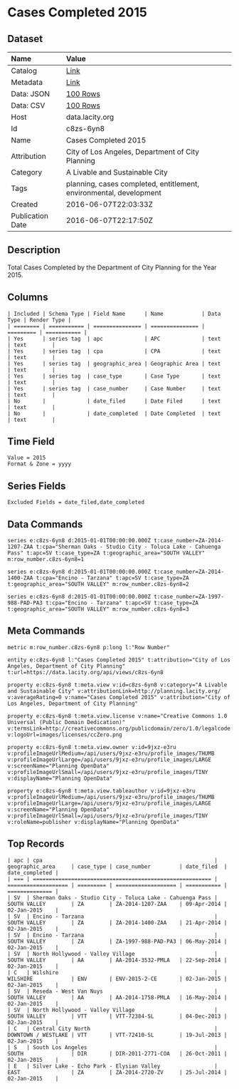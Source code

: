 # Cases Completed 2015

## Dataset

| Name | Value |
| :--- | :---- |
| Catalog | [Link](https://catalog.data.gov/dataset/cases-completed-2015) |
| Metadata | [Link](https://data.lacity.org/api/views/c8zs-6yn8) |
| Data: JSON | [100 Rows](https://data.lacity.org/api/views/c8zs-6yn8/rows.json?max_rows=100) |
| Data: CSV | [100 Rows](https://data.lacity.org/api/views/c8zs-6yn8/rows.csv?max_rows=100) |
| Host | data.lacity.org |
| Id | c8zs-6yn8 |
| Name | Cases Completed 2015 |
| Attribution | City of Los Angeles, Department of City Planning |
| Category | A Livable and Sustainable City |
| Tags | planning, cases completed, entitlement, environmental, development |
| Created | 2016-06-07T22:03:33Z |
| Publication Date | 2016-06-07T22:17:50Z |

## Description

Total Cases Completed by the Department of City Planning for the Year 2015.

## Columns

```ls
| Included | Schema Type | Field Name      | Name            | Data Type | Render Type |
| ======== | =========== | =============== | =============== | ========= | =========== |
| Yes      | series tag  | apc             | APC             | text      | text        |
| Yes      | series tag  | cpa             | CPA             | text      | text        |
| Yes      | series tag  | geographic_area | Geographic Area | text      | text        |
| Yes      | series tag  | case_type       | Case Type       | text      | text        |
| Yes      | series tag  | case_number     | Case Number     | text      | text        |
| No       |             | date_filed      | Date Filed      | text      | text        |
| No       |             | date_completed  | Date Completed  | text      | text        |
```

## Time Field

```ls
Value = 2015
Format & Zone = yyyy
```

## Series Fields

```ls
Excluded Fields = date_filed,date_completed
```

## Data Commands

```ls
series e:c8zs-6yn8 d:2015-01-01T00:00:00.000Z t:case_number=ZA-2014-1207-ZAA t:cpa="Sherman Oaks - Studio City - Toluca Lake - Cahuenga Pass" t:apc=SV t:case_type=ZA t:geographic_area="SOUTH VALLEY" m:row_number.c8zs-6yn8=1

series e:c8zs-6yn8 d:2015-01-01T00:00:00.000Z t:case_number=ZA-2014-1400-ZAA t:cpa="Encino - Tarzana" t:apc=SV t:case_type=ZA t:geographic_area="SOUTH VALLEY" m:row_number.c8zs-6yn8=2

series e:c8zs-6yn8 d:2015-01-01T00:00:00.000Z t:case_number=ZA-1997-988-PAD-PA3 t:cpa="Encino - Tarzana" t:apc=SV t:case_type=ZA t:geographic_area="SOUTH VALLEY" m:row_number.c8zs-6yn8=3
```

## Meta Commands

```ls
metric m:row_number.c8zs-6yn8 p:long l:"Row Number"

entity e:c8zs-6yn8 l:"Cases Completed 2015" t:attribution="City of Los Angeles, Department of City Planning" t:url=https://data.lacity.org/api/views/c8zs-6yn8

property e:c8zs-6yn8 t:meta.view v:id=c8zs-6yn8 v:category="A Livable and Sustainable City" v:attributionLink=http://planning.lacity.org/ v:averageRating=0 v:name="Cases Completed 2015" v:attribution="City of Los Angeles, Department of City Planning"

property e:c8zs-6yn8 t:meta.view.license v:name="Creative Commons 1.0 Universal (Public Domain Dedication)" v:termsLink=http://creativecommons.org/publicdomain/zero/1.0/legalcode v:logoUrl=images/licenses/ccZero.png

property e:c8zs-6yn8 t:meta.view.owner v:id=9jxz-e3ru v:profileImageUrlMedium=/api/users/9jxz-e3ru/profile_images/THUMB v:profileImageUrlLarge=/api/users/9jxz-e3ru/profile_images/LARGE v:screenName="Planning OpenData" v:profileImageUrlSmall=/api/users/9jxz-e3ru/profile_images/TINY v:displayName="Planning OpenData"

property e:c8zs-6yn8 t:meta.view.tableauthor v:id=9jxz-e3ru v:profileImageUrlMedium=/api/users/9jxz-e3ru/profile_images/THUMB v:profileImageUrlLarge=/api/users/9jxz-e3ru/profile_images/LARGE v:screenName="Planning OpenData" v:profileImageUrlSmall=/api/users/9jxz-e3ru/profile_images/TINY v:roleName=publisher v:displayName="Planning OpenData"
```

## Top Records

```ls
| apc | cpa                                                      | geographic_area     | case_type | case_number         | date_filed  | date_completed | 
| === | ======================================================== | =================== | ========= | =================== | =========== | ============== | 
| SV  | Sherman Oaks - Studio City - Toluca Lake - Cahuenga Pass | SOUTH VALLEY        | ZA        | ZA-2014-1207-ZAA    | 09-Apr-2014 | 02-Jan-2015    | 
| SV  | Encino - Tarzana                                         | SOUTH VALLEY        | ZA        | ZA-2014-1400-ZAA    | 21-Apr-2014 | 02-Jan-2015    | 
| SV  | Encino - Tarzana                                         | SOUTH VALLEY        | ZA        | ZA-1997-988-PAD-PA3 | 06-May-2014 | 02-Jan-2015    | 
| SV  | North Hollywood - Valley Village                         | SOUTH VALLEY        | AA        | AA-2014-3532-PMLA   | 22-Sep-2014 | 02-Jan-2015    | 
| C   | Wilshire                                                 | WILSHIRE            | ENV       | ENV-2015-2-CE       | 02-Jan-2015 | 02-Jan-2015    | 
| SV  | Reseda - West Van Nuys                                   | SOUTH VALLEY        | AA        | AA-2014-1758-PMLA   | 16-May-2014 | 02-Jan-2015    | 
| SV  | North Hollywood - Valley Village                         | SOUTH VALLEY        | VTT       | VTT-72384-SL        | 04-Dec-2013 | 02-Jan-2015    | 
| C   | Central City North                                       | DOWNTOWN / WESTLAKE | VTT       | VTT-72410-SL        | 19-Jul-2013 | 02-Jan-2015    | 
| S   | South Los Angeles                                        | SOUTH               | DIR       | DIR-2011-2771-COA   | 26-Oct-2011 | 02-Jan-2015    | 
| E   | Silver Lake - Echo Park - Elysian Valley                 | EAST                | ZA        | ZA-2014-2720-ZV     | 25-Jul-2014 | 02-Jan-2015    | 
```